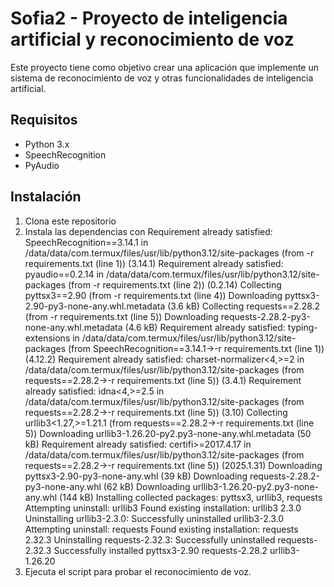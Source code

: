 # Sofia2 - Proyecto de inteligencia artificial y reconocimiento de voz

Este proyecto tiene como objetivo crear una aplicación que implemente un sistema de reconocimiento de voz y otras funcionalidades de inteligencia artificial.

## Requisitos

- Python 3.x
- SpeechRecognition
- PyAudio

## Instalación

1. Clona este repositorio
2. Instala las dependencias con Requirement already satisfied: SpeechRecognition==3.14.1 in /data/data/com.termux/files/usr/lib/python3.12/site-packages (from -r requirements.txt (line 1)) (3.14.1)
Requirement already satisfied: pyaudio==0.2.14 in /data/data/com.termux/files/usr/lib/python3.12/site-packages (from -r requirements.txt (line 2)) (0.2.14)
Collecting pyttsx3==2.90 (from -r requirements.txt (line 4))
  Downloading pyttsx3-2.90-py3-none-any.whl.metadata (3.6 kB)
Collecting requests==2.28.2 (from -r requirements.txt (line 5))
  Downloading requests-2.28.2-py3-none-any.whl.metadata (4.6 kB)
Requirement already satisfied: typing-extensions in /data/data/com.termux/files/usr/lib/python3.12/site-packages (from SpeechRecognition==3.14.1->-r requirements.txt (line 1)) (4.12.2)
Requirement already satisfied: charset-normalizer<4,>=2 in /data/data/com.termux/files/usr/lib/python3.12/site-packages (from requests==2.28.2->-r requirements.txt (line 5)) (3.4.1)
Requirement already satisfied: idna<4,>=2.5 in /data/data/com.termux/files/usr/lib/python3.12/site-packages (from requests==2.28.2->-r requirements.txt (line 5)) (3.10)
Collecting urllib3<1.27,>=1.21.1 (from requests==2.28.2->-r requirements.txt (line 5))
  Downloading urllib3-1.26.20-py2.py3-none-any.whl.metadata (50 kB)
Requirement already satisfied: certifi>=2017.4.17 in /data/data/com.termux/files/usr/lib/python3.12/site-packages (from requests==2.28.2->-r requirements.txt (line 5)) (2025.1.31)
Downloading pyttsx3-2.90-py3-none-any.whl (39 kB)
Downloading requests-2.28.2-py3-none-any.whl (62 kB)
Downloading urllib3-1.26.20-py2.py3-none-any.whl (144 kB)
Installing collected packages: pyttsx3, urllib3, requests
  Attempting uninstall: urllib3
    Found existing installation: urllib3 2.3.0
    Uninstalling urllib3-2.3.0:
      Successfully uninstalled urllib3-2.3.0
  Attempting uninstall: requests
    Found existing installation: requests 2.32.3
    Uninstalling requests-2.32.3:
      Successfully uninstalled requests-2.32.3
Successfully installed pyttsx3-2.90 requests-2.28.2 urllib3-1.26.20
3. Ejecuta el script  para probar el reconocimiento de voz.

